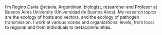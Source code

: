 I’m Regino Cavia @rcavia.
Argentinian, biologist, researcher and Profesor at Buenos Aires University (Universidad de Buenos Aires).
My research topics are the ecology of hosts and vectors, and the ecology of pathogen transmission. 
I work at various scales and organizational levels, from local to regional and from individuals to metacommunities.

